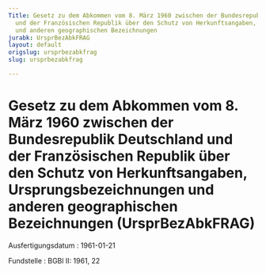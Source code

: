 ```yaml
---
Title: Gesetz zu dem Abkommen vom 8. März 1960 zwischen der Bundesrepublik Deutschland
  und der Französischen Republik über den Schutz von Herkunftsangaben, Ursprungsbezeichnungen
  und anderen geographischen Bezeichnungen
jurabk: UrsprBezAbkFRAG
layout: default
origslug: ursprbezabkfrag
slug: ursprbezabkfrag

---
```


# Gesetz zu dem Abkommen vom 8. März 1960 zwischen der Bundesrepublik Deutschland und der Französischen Republik über den Schutz von Herkunftsangaben, Ursprungsbezeichnungen und anderen geographischen Bezeichnungen (UrsprBezAbkFRAG)

Ausfertigungsdatum
:   1961-01-21

Fundstelle
:   BGBl II: 1961, 22

